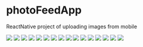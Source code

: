 # photoFeedApp
ReactNative project of uploading images from mobile 

<img src=https://user-images.githubusercontent.com/20218124/69557106-0b90b780-0fcc-11ea-9d14-91c637862c48.jpeg>
<img src=https://user-images.githubusercontent.com/20218124/69557107-0b90b780-0fcc-11ea-87d0-a278ced8a7b5.jpeg>
<img src=https://user-images.githubusercontent.com/20218124/69557109-0c294e00-0fcc-11ea-8e51-030f39ec27e6.jpeg>
<img src=https://user-images.githubusercontent.com/20218124/69557111-0c294e00-0fcc-11ea-92d6-96cb3ef88e5b.jpeg >
<img src=https://user-images.githubusercontent.com/20218124/69557112-0c294e00-0fcc-11ea-8662-5cac3e940b2a.jpeg >
<img src=https://user-images.githubusercontent.com/20218124/69557113-0cc1e480-0fcc-11ea-914c-013af211bcb4.jpeg >
<img src=https://user-images.githubusercontent.com/20218124/69557114-0cc1e480-0fcc-11ea-976e-f4484f1f35ae.jpeg >
<img src=https://user-images.githubusercontent.com/20218124/69557115-0cc1e480-0fcc-11ea-947f-a4b3e6bac0db.jpeg >
<img src=https://user-images.githubusercontent.com/20218124/69557116-0d5a7b00-0fcc-11ea-96e4-5047b359b0a1.jpeg >
<img src=https://user-images.githubusercontent.com/20218124/69557118-0d5a7b00-0fcc-11ea-84d4-db84d7d2b08f.jpeg >
<img src=https://user-images.githubusercontent.com/20218124/69557119-0d5a7b00-0fcc-11ea-8675-05fe837912a7.jpeg >
<img src=https://user-images.githubusercontent.com/20218124/69557121-0df31180-0fcc-11ea-9bc0-7a63577047f9.jpeg >
<img src=https://user-images.githubusercontent.com/20218124/69557122-0df31180-0fcc-11ea-8883-78d9171d58af.jpeg >
<img src=https://user-images.githubusercontent.com/20218124/69557123-0df31180-0fcc-11ea-875e-c84822fbc697.jpeg >
<img src=https://user-images.githubusercontent.com/20218124/69557124-0df31180-0fcc-11ea-9110-010638a8661b.jpeg >
<img src=https://user-images.githubusercontent.com/20218124/69557125-0e8ba800-0fcc-11ea-996d-d2d787edd55f.jpeg >
